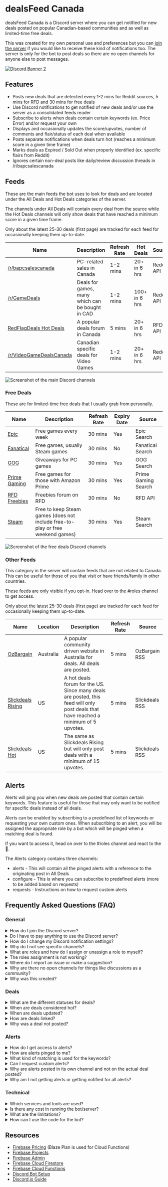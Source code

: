 # dealsFeed Canada

dealsFeed Canada is a Discord server where you can get notified for new deals posted on popular Canadian-based communities and as well as limited-time free deals.

This was created for my own personal use and preferences but you can [join the server](https://discord.gg/wFVvfR4mGf)  if you would like to receive these kind of notifications too. The server is only for the bot to post deals so there are no open channels for anyone else to post messages.

[![Discord Banner 2](https://discordapp.com/api/guilds/1083821268652015726/widget.png?style=banner2)](https://discord.gg/wFVvfR4mGf) 

## Features

- Posts new deals that are detected every 1-2 mins for Reddit sources, 5 mins for RFD and 30 mins for free deals
- Use Discord notifications to get notified of new deals and/or use the server as a consolidated feeds reader
- Subscribe to alerts when deals contain certain keywords (ex. Price Error) and/or request your own
- Displays and occasionally updates the score/upvotes, number of comments and flair/status of each deal when available
- Posts separate notifications when deals turn hot (reaches a minimum score in a given time frame)
- Marks deals as Expired / Sold Out when properly identified (ex. specific flairs from Reddit)
- Ignores certain non-deal posts like daily/review discussion threads in /r/bapcsalescanada

## Feeds

These are the main feeds the bot uses to look for deals and are located under the All Deals and Hot Deals categories of the server. 

The channels under All Deals will contain every deal from the source while the Hot Deals channels will only show deals that have reached a minimum score in a given time frame.

Only about the latest 25-30 deals (first page) are tracked for each feed for occasionally keeping them up-to-date.

| Name | Description | Refresh Rate | Hot Deals | Source |
| --- | --- | --- | --- | --- |
| [/r/bapcsalescanada](https://www.reddit.com/r/bapcsalescanada/new/) | PC-related sales in Canada | 1-2 mins | 20+ in 6 hrs | Reddit API |
| [/r/GameDeals](https://www.reddit.com/r/GameDeals/new/) | Deals for games, many which can be bought in CAD | 1-2 mins | 100+ in 6 hrs | Reddit API |
| [RedFlagDeals Hot Deals](https://forums.redflagdeals.com/hot-deals-f9/?rfd_sk=tt) | A popular deals forum in Canada | 5 mins | 20+ in 6 hrs | RFD API |
| [/r/VideoGameDealsCanada](https://www.reddit.com/r/VideoGameDealsCanada/new/) | Canadian specific deals for Video Games | 1-2 mins | 20+ in 6 hrs | Reddit API |

![Screenshot of the main Discord channels](https://i.imgur.com/zOekzH5.png)

### Free Deals

These are for limited-time free deals that I usually grab from personally.

| Name | Description | Refresh Rate | Expiry Date | Source |
| --- | --- | --- | --- | --- |
| [Epic](https://store.epicgames.com) | Free games every week | 30 mins | Yes | Epic Search |
| [Fanatical](https://www.fanatical.com) | Free games, usually Steam games | 30 mins | No | Fanatical Search |
| [GOG](https://www.gog.com/) | Giveaways for PC games | 30 mins | Yes | GOG Search |
| [Prime Gaming](https://gaming.amazon.com) | Free games for those with Amazon Prime | 30 mins | Yes | Prime Gaming Search |
| [RFD Freebies](https://forums.redflagdeals.com/freebies-f12/?sk=tt&rfd_sk=tt&sd=d) | Freebies forum on RFD | 30 mins | No | RFD API |
| [Steam](https://store.steampowered.com/) | Free to keep Steam games (does not include free-to-play or free weekend games) | 30 mins | Yes | Steam Search |

![Screenshot of the free deals Discord channels](https://i.imgur.com/WUCaWny.png)

### Other Feeds

This category in the server will contain feeds that are not related to Canada. This can be useful for those of you that visit or have friends/family in other countries.

These feeds are only visible if you opt-in. Head over to the #roles channel to get access.

Only about the latest 25-30 deals (first page) are tracked for each feed for occasionally keeping them up-to-date.

 Name | Location | Description | Refresh Rate | Source |
| --- | --- | --- | --- | --- |
| [OzBargain](https://www.ozbargain.com.au/deals) | Australia | A popular community driven website in Australia for deals. All deals are posted. | 5 mins | OzBargain RSS |
| [Slickdeals Rising](https://slickdeals.net/forums/forumdisplay.php?f=9) | US | A hot deals forum for the US. Since many deals are posted, this feed will only post deals that have reached a minimum of 5 upvotes. | 5 mins | Slickdeals RSS |
| [Slickdeals Hot](https://slickdeals.net/forums/forumdisplay.php?f=9) | US | The same as Slickdeals Rising but will only post deals with a minimum of 15 upvotes. | 5 mins | Slickdeals RSS |

## Alerts

Alerts will ping you when new deals are posted that contain certain keywords. This feature is useful for those that may only want to be notified for specific deals instead of all deals.

Alerts can be enabled by subscribing to a predefined list of keywords or requesting your own custom ones. When subscribing to an alert, you will be assigned the appropriate role by a bot which will be pinged when a matching deal is found.

If you want to access it, head on over to the #⁠roles channel and react to the 🔔.

The Alerts category contains three channels:
- alerts - This will contain all the pinged alerts with a reference to the originating post in All Deals
- configure - This is where you can subscribe to predefined alerts (more to be added based on requests)
- requests - Instructions on how to request custom alerts

<h2 id="faq">
Frequently Asked Questions (FAQ)
</h2>

### General

<details>
<summary>How do I join the Discord server?</summary>

You can join the Discord server using the following [invite link](https://discord.gg/wFVvfR4mGf). You must have a Discord account with a verified email to join.
</details>

<details>
<summary>Do I have to pay anything to use the Discord server?</summary>

No, the server is provided for free. There are no ads, affiliate links or any Discord features enabled that would generate money to me.
</details>

<details>
<summary>How do I change my Discord notification settings?</summary>

Please refer to https://support.discord.com/hc/en-us/articles/215253258-Notifications-Settings-101
</details>

<details>
<summary>Why do I not see specific channels?</summary>

Some channels are hidden by default and you need to grant yourself access to it. Go to the #roles channel in the server to get access.
</details>

<details>
<summary>What are roles and how do I assign or unassign a role to myself?</summary>

Roles are used in this server to control which channels you have access to. You assign or unassign your roles in the #roles channel by reacting (assign) or unreacting (unassign) to a specific emoji. Role assignments are currently handled by the [YAGPDB.xyz](https://yagpdb.xyz/) bot.
</details>

<details>
<summary>The roles assignment is not working?</summary>

The roles assignment uses the YAGPDB.xyz bot so if it is offline it will not work. Otherwise, you can try reacting and unreacting or vice versa to reset your role.
</details>

<details>
<summary>Where do I report an issue or make a suggestion?</summary>

Since the server has no open channels, you can submit a report in the Issues section of this GitHub project or you can send me a direct message on Discord.

You can also make suggestions but please note that this free server is for my own preferences so I may not action them.
</details>

<details>
<summary>Why are there no open channels for things like discussions as a community?</summary>

The main reason is that this is for my own personal use and its purpose is just to be a consolidated feeds reader. Having open channels would require moderation which I'm not interested in nor finding people to do so. This could change in the future.
</details>

<details>
<summary>Why was this created?</summary>

I wanted a way to view and get notified of deals from various Canadian sources in a single location. I've used services like IFTTT, Feedly and various Discord servers. They can have inconsistent delays in notifying and I cannot customize them enough to my own liking.

I also wanted to learn about Firebase Cloud Messaging (FCM) but although it works well, I ended up using Discord so I don't have to create web, desktop and mobile apps to receive the notifications.
</details>

### Deals
<details>
<summary>What are the different statuses for deals?</summary>

Statuses are used to identify the state of deals and this only applies to All Deals and Hot Deals channels:
- (None) - When nothing is shown in the footer of the deal means the deal is still active according to its source post
- Expired - The deal has been marked as Expired in the source post. The title will also be striked out.
- Sold Out - Same as Expired. This is sometimes used by some posts in /r/bapcsalescanada.
- Untracked - This means the deal is no longer tracked and will not be updated anymore. The bot only keeps track of the first page of the latest deals.
- Deleted - The originating deal was deleted, either by the original poster or by moderators.
- Moved - This is specific to RedFlagDeals. Sometimes posts are moved to a different sub-forum when they don't belong in the Hot Deals forum.
- (Other) - When anything else is shown, this is the flair applied to the post on Reddit usually containing additional info about the deal.
</details>

<details>
<summary>When are deals considered hot?</summary>

A deal turns hot once a deal reaches a minimum score within a time range. These are my own personal preferences which may change as I test it. This was done to highlight rising deals I may have ignored or missed. This isn't perfect so price errors or low stock items might not be alive long enough to hit the hot status.
- /r/bapcsalescanada - 20+ score within 6 hours
- /r/GameDeals - 100+ score within 6 hours
- RedFlagDeals - 20+ score within 6 hours
- /r/VideoGameDealsCanada - 20+ score within 6 hours
</details>

<details>
<summary>When are deals updated?</summary>

The bot displays the score, number of comments and a flair for each deal which need to be updated as time moves forward. However, due to rate limits with the Discord API the bot may only update certain deals occasionally based on various conditions. The updates should still happen frequently enough that it will give a good idea of the current state of the deal.

- A deal will be updated when:
    - turning hot
    - the title, flair or status (expired/deleted) changes
    - the score changes a certain amount
    - the number of comments changes a certain amount
- A deal will not be updated when:
    - it is not in the current list of the latest deals (only the first page of each source is checked, so around 25-30 deals) and will be identified as "Untracked"
    - an update limit has been reached
</details>

<details>
<summary>How are deals linked?</summary>

Deals posted under All and Hot are linked to their originating source (Reddit & RFD) and not directly to any products/services. Always be aware of scams as some posts might be detected before they are deleted by moderators. 

Free deals are linked directly to their product pages (except for RFD freebies). No affiliate links are used.
</details>

<details>
<summary>Why was a deal not posted?</summary>

A deal may not be posted for various reasons either by design or an error:
- The post is not considered a deal and was ignored. This includes daily/review discussion threads in /r/bapcsalescanada and posts tagged as "Question" in /r/VideoGameDealsCanada.
- For free deals, only limited-time deals are posted. So if a game is permanently free, it will generally not be posted.
- The API might not have included the post within the refresh cycle so you might need to wait until the next refresh.
- There was an error with the Discord API. If a message fails to send, it will not be resent.
- There was an error with the source API.
- The deal was posted but removed by Admins. The deal could have been a scam or not deal related.
</details>

### Alerts

<details>
<summary>How do I get access to alerts?</summary>

Please go to the #roles channel and react to the Alerts emoji to get access to the Alerts category. Next head over to the #configure channel to select which alerts you want to subscribe to.
</details>

<details>
<summary>How are alerts pinged to me?</summary>

When you subscribe to an alert, you will be assigned to a corresponding role. Once a deal matches the alert, the role will be pinged in the #alerts channel.
</details>

<details>
<summary>What kind of matching is used for the keywords?</summary>

By default the matching is done by finding the entire phrase in the title/name of a deal post (case-insensitive). This means if there are multiple words being used like "Mountain Bike" then it will match any deals that contain the exact words of "Mountain Bike" in the title/name.

The search can be more complex if needed since it uses a regular expression for the matching. For example, an existing alert for "CPU" currently ignores a deal with "CPU Cooler".
</details>

<details>
<summary>Can I request custom alerts?</summary>

Yes, please go to the #requests channel for instructions to request your own alerts. These will be manually added by me when I get the chance.
</details>

<details>
<summary>Why are alerts posted in its own channel and not on the actual deal posted?</summary>

Currently, deals are posted using an embed due to nicer formatting available like hyperlinks so that the title/name of the deal contains the link. However, embeds do not allow pinging. By adding the ping above the embed, the text in notifications will only contain the ping and not the deal's title/name.

Another option is to not use embeds but hyperlinks are not allowed yet so the formatting wouldn't be as good.

So to not change the formatting for now, a separate post with the alert formatting will be made.
</details>

<details>
<summary>Why am I not getting alerts or getting notified for all alerts?</summary>

Please remember to set your notification settings for the #alerts channel to be "Only @mentions" and not "All Messages" so that you are only notified for the alerts you subscribed to.
</details>

### Technical

<details>
<summary>Which services and tools are used?</summary>

- Firebase / Google Cloud
    - [Cloud Firestore](https://firebase.google.com/docs/firestore) - A NoSQL database to keep track of the deals to determine which ones are new or need to be updated
    - [Cloud Scheduler](https://firebase.google.com/docs/functions/schedule-functions) - For running a scheduled cloud function in the background using Node.js
- [Discord.js](https://discord.js.org) - For using the Discord API to send and edit messages
- APIs from the sources that mostly return JSON
</details>

<details>
<summary>Is there any cost in running the bot/server?</summary>

There is no cost in running the service. Firebase / Google Cloud has a free tier in the Blaze plan as long as you do not exceed any quotas. The scheduled function has various limits in place to try to reduce excessive use which does introduce some limitations.
</details>

<details>
<summary>What are the limitations?</summary>

- The bot cannot guarantee that every deal is sent a notification and on time. Use of the various APIs may cause deals to be delayed or missed. The bot currently does not attempt to resend any that are missed.
- There isn't much in terms of filtering specific deals you want to be notified for. For example, you can't choose to only get notified of deals with specific keywords.
- Deals are checked at various frequencies depending on the source. This is to reduce API hits to start off as the rate limits are not documented for some APIs. Scheduled functions can also be run in shared environments which can cause a higher chance for IP bans if there are other apps doing the same thing.
- Only the first page (25-30 deals) of each source is loaded which is also done to reduce API load and keep database size smaller. This in general is fine for detecting new deals (>30 deals posted within 5 mins would be rare) but this does impact editing of messages. Deals that fall off into the second page will no longer be updated (score and number of comments). Not a huge issue as these numbers are just to give a general idea of activity and not to be exact.
- The Discord API has dynamic rate limits in place and it is not generous for editing of messages. Editing just 15-20 messages at a time can cause the function to timeout (currently set to 40 seconds). Discord.js queues and waits on API calls once it detects the rate limit has been reached. Editing of messages isn't too important so there is logic in place to only update deals when the score or number of comments have changed a certain amount.
</details>

<details>
<summary>How can I use the code for the bot?</summary>

This repository is provided to show how the Discord bot works and is not set up in an easy way to clone and run it right away. You will need to setup a Firebase project on the Blaze plan and configure a Discord server if you want to run it yourself.

The URLs of the API calls are also not included in the repository.

You are free to take and modify the code for your own uses. This was only a small side project that doesn't do anything too special.
</details>

## Resources
- [Firebase Pricing](https://firebase.google.com/pricing) (Blaze Plan is used for Cloud Functions)
- [Firebase Projects](https://firebase.google.com/docs/projects/learn-more)
- [Firebase Admin](https://firebase.google.com/docs/admin/setup)
- [Firebase Cloud Firestore](https://firebase.google.com/docs/firestore/quickstart)
- [Firebase Cloud Functions](https://firebase.google.com/docs/functions)
- [Discord Bot Setup](https://discordjs.guide/preparations/setting-up-a-bot-application.html)
- [Discord.js Guide](https://discordjs.guide/)